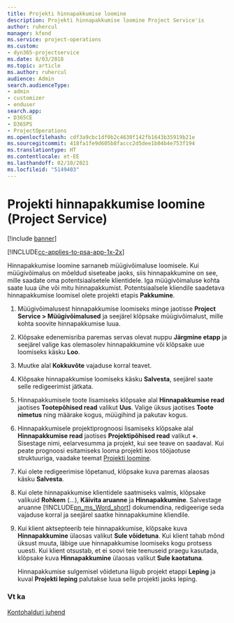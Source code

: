 ```yaml
---
title: Projekti hinnapakkumise loomine
description: Projekti hinnapakkumise loomine Project Service'is
author: ruhercul
manager: kfend
ms.service: project-operations
ms.custom:
- dyn365-projectservice
ms.date: 8/03/2018
ms.topic: article
ms.author: ruhercul
audience: Admin
search.audienceType:
- admin
- customizer
- enduser
search.app:
- D365CE
- D365PS
- ProjectOperations
ms.openlocfilehash: cdf3a9cbc1df0b2c4630f142fb1643b35919b21e
ms.sourcegitcommit: 418fa1fe9d605b8faccc2d5dee1b04b4e753f194
ms.translationtype: HT
ms.contentlocale: et-EE
ms.lasthandoff: 02/10/2021
ms.locfileid: "5149403"
---
```

# <a name="create-a-project-quote-project-service"></a>Projekti hinnapakkumise loomine (Project Service)

[!include [banner](../includes/psa-now-project-operations.md)]

[!INCLUDE[cc-applies-to-psa-app-1x-2x](../includes/cc-applies-to-psa-app-1x-2x.md)]

Hinnapakkumise loomine sarnaneb müügivõimaluse loomisele. Kui müügivõimalus on mõeldud siseteabe jaoks, siis hinnapakkumine on see, mille saadate oma potentsiaalsetele klientidele. Iga müügivõimaluse kohta saate luua ühe või mitu hinnapakkumist. Potentsiaalsele kliendile saadetava hinnapakkumise loomisel olete projekti etapis **Pakkumine**.  
  
1. Müügivõimalusest hinnapakkumise loomiseks minge jaotisse **Project Service > Müügivõimalused** ja seejärel klõpsake müügivõimalust, mille kohta soovite hinnapakkumise luua.  
  
2. Klõpsake edenemisriba paremas servas olevat nuppu **Järgmine etapp** ja seejärel valige kas olemasolev hinnapakkumine või klõpsake uue loomiseks käsku **Loo**.  
  
3. Muutke alal **Kokkuvõte** vajaduse korral teavet.  
  
4. Klõpsake hinnapakkumise loomiseks käsku **Salvesta**, seejärel saate selle redigeerimist jätkata.  
  
5. Hinnapakkumisele toote lisamiseks klõpsake alal **Hinnapakkumise read** jaotises **Tootepõhised read** valikut **Uus**. Valige üksus jaotises **Toote nimetus** ning määrake kogus, müügihind ja pakutav kogus.  
  
6. Hinnapakkumisele projektiprognoosi lisamiseks klõpsake alal **Hinnapakkumise read** jaotises **Projektipõhised read** valikut **+**. Sisestage nimi, eelarvesumma ja projekt, kui see teave on saadaval. Kui peate prognoosi esitamiseks looma projekti koos tööjaotuse struktuuriga, vaadake teemat [Projekti loomine](../psa/create-project.md).  
  
7. Kui olete redigeerimise lõpetanud, klõpsake kuva paremas alaosas käsku **Salvesta**.  
  
8. Kui olete hinnapakkumise klientidele saatmiseks valmis, klõpsake valikuid **Rohkem** (...), **Käivita aruanne** ja **Hinnapakkumine**. Salvestage aruanne [!INCLUDE[pn_ms_Word_short](../includes/pn-ms-word-short.md)] dokumendina, redigeerige seda vajaduse korral ja seejärel saatke hinnapakkumine kliendile.  
  
9. Kui klient aktsepteerib teie hinnapakkumise, klõpsake kuva **Hinnapakkumine** ülaosas valikut **Sule võidetuna**. Kui klient tahab mõnd üksust muuta, läbige uue hinnapakkumise loomiseks kogu protsess uuesti. Kui klient otsustab, et ei soovi teie teenuseid praegu kasutada, klõpsake kuva **Hinnapakkumine** ülaosas valikut **Sule kaotatuna**.  
  
   Hinnapakkumise sulgemisel võidetuna liigub projekt etappi **Leping** ja kuval **Projekti leping** palutakse luua selle projekti jaoks leping.  
  
### <a name="see-also"></a>Vt ka  
 [Kontohalduri juhend](../psa/account-manager-guide.md)
